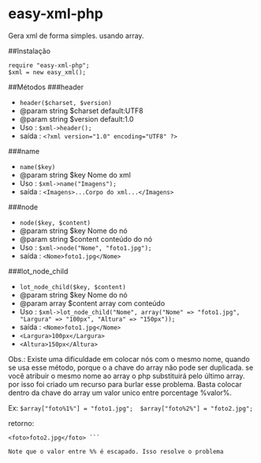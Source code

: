 # easy-xml-php
Gera xml de forma simples. usando array.

##Instalação


```<?php
require "easy-xml-php";
$xml = new easy_xml();
```

##Métodos
###header
* `header($charset, $version)`
* @param string $charset default:UTF8
* @param string $version default:1.0
* Uso : `$xml->header();`
* saída : `<?xml version="1.0" encoding="UTF8" ?>`

###name
* `name($key)`
* @param string $key Nome do xml
* Uso : `$xml->name("Imagens");`
* saída : `<Imagens>...Corpo do xml...</Imagens>`

###node
* `node($key, $content)`
* @param string $key Nome do nó
* @param string $content conteúdo do nó
* Uso : `$xml->node("Nome", "foto1.jpg");`
* saída : `<Nome>foto1.jpg</Nome>`

###lot_node_child
* `lot_node_child($key, $content)`
* @param string $key Nome do nó
* @param array $content array com conteúdo
* Uso : `$xml->lot_node_child("Nome", array("Nome" => "foto1.jpg", "Largura" => "100px", "Altura" => "150px"));`
* saída : `<Nome>foto1.jpg</Nome>`
* `<Largura>100px</Largura>`
* `<Altura>150px</Altura>`

Obs.:
Existe uma dificuldade em colocar nós com o mesmo nome, quando se usa esse método, porque o a chave do array não pode ser duplicada. se você atribuir o mesmo nome ao array o php substituirá pelo último array. por isso foi criado um recurso para burlar esse problema. Basta colocar dentro da chave do array um valor unico entre porcentage %valor%. 

Ex: `$array["foto%1%"] = "foto1.jpg";  $array["foto%2%"] = "foto2.jpg";` 

retorno:

```<foto>foto1.jpg</foto>
<foto>foto2.jpg</foto> ```

Note que o valor entre %% é escapado. Isso resolve o problema





